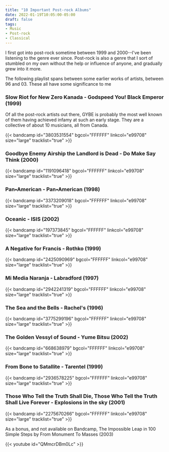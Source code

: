 ```yaml
---
title: "10 Important Post-rock Albums"
date: 2022-01-19T10:05:00-05:00
draft: false
tags:
- Music
- Post-rock
- Classical
---
```


I first got into post-rock sometime between 1999 and 2000--I've been listening to the genre ever since. Post-rock is also a genre that I sort of stumbled on my own without the help or influence of anyone, and gradually grew into it more. 

The following playlist spans between some earlier works of artists, between 96 and 03. These all have some significance to me


### Slow Riot for New Zero Kanada - Godspeed You! Black Emperor (1999)

Of all the post-rock artists out there, GYBE is probably the most well known of them having achieved infamy at such an early stage. They are a collective of about 10 musicians, all from Canada. 

{{< bandcamp id="3803531554" bgcol="FFFFFF" linkcol="e99708" size="large" tracklist="true" >}}

### Goodbye Enemy Airship the Landlord is Dead - Do Make Say Think (2000)

{{< bandcamp id="1191096418" bgcol="FFFFFF" linkcol="e99708" size="large" tracklist="true" >}}

### Pan•American - Pan•American (1998)

{{< bandcamp id="3373209018" bgcol="FFFFFF" linkcol="e99708" size="large" tracklist="true" >}}

### Oceanic - ISIS (2002)

{{< bandcamp id="197373845" bgcol="FFFFFF" linkcol="e99708" size="large" tracklist="true" >}}

### A Negative for Francis - Rothko (1999)

{{< bandcamp id="2425090969" bgcol="FFFFFF" linkcol="e99708" size="large" tracklist="true" >}}

### Mi Media Naranja - Labradford (1997)

{{< bandcamp id="2942241319" bgcol="FFFFFF" linkcol="e99708" size="large" tracklist="true" >}}

### The Sea and the Bells - Rachel's (1996)

{{< bandcamp id="3775299196" bgcol="FFFFFF" linkcol="e99708" size="large" tracklist="true" >}}

### The Golden Vessyl of Sound - Yume Bitsu (2002)

{{< bandcamp id="668638979" bgcol="FFFFFF" linkcol="e99708" size="large" tracklist="true" >}}

### From Bone to Satallite - Tarentel (1999)

{{< bandcamp id="2936578225" bgcol="FFFFFF" linkcol="e99708" size="large" tracklist="true" >}}

### Those Who Tell the Truth Shall Die, Those Who Tell the Truth Shall Live Forever - Explosions in the sky (2001)

{{< bandcamp id="2275670266" bgcol="FFFFFF" linkcol="e99708" size="large" tracklist="true" >}}

As a bonus, and not available on Bandcamp, The Impossible Leap in 100 Simple Steps by From Monument To Masses (2003)

{{< youtube id="QMmcrDBm0Lc" >}}